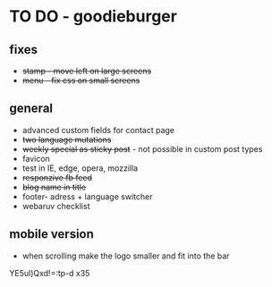 TO DO - goodieburger
====================

fixes
--------------------
* <strike>stamp - move left on large screens</strike>
* <strike>menu - fix css on small screens </strike>


general
--------------------
* advanced custom fields for contact page
* <strike>two language mutations</strike>
* <strike>weekly special as sticky post</strike> - not possible in custom post types
* favicon
* test in IE, edge, opera, mozzilla
* <strike> responzive fb feed </strike>
* <strike>blog name in title</strike>
* footer- adress + language switcher
* webaruv checklist


mobile version
--------------------
* when scrolling make the logo smaller and fit into the bar

YE5ul)Qxd!=:tp-d x35